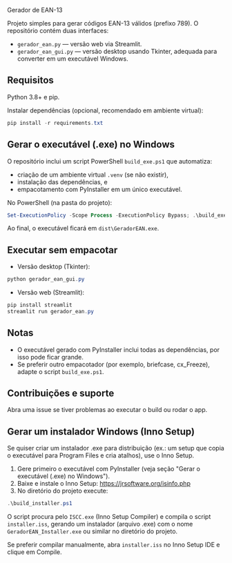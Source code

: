 
Gerador de EAN-13

Projeto simples para gerar códigos EAN-13 válidos (prefixo 789). O repositório contém duas interfaces:

- `gerador_ean.py` — versão web via Streamlit.
- `gerador_ean_gui.py` — versão desktop usando Tkinter, adequada para converter em um executável Windows.

Requisitos
----------

Python 3.8+ e pip.

Instalar dependências (opcional, recomendado em ambiente virtual):

```powershell
pip install -r requirements.txt
```

Gerar o executável (.exe) no Windows
------------------------------------

O repositório inclui um script PowerShell `build_exe.ps1` que automatiza:

- criação de um ambiente virtual `.venv` (se não existir),
- instalação das dependências, e
- empacotamento com PyInstaller em um único executável.

No PowerShell (na pasta do projeto):

```powershell
Set-ExecutionPolicy -Scope Process -ExecutionPolicy Bypass; .\build_exe.ps1
```

Ao final, o executável ficará em `dist\GeradorEAN.exe`.

Executar sem empacotar
----------------------

 - Versão desktop (Tkinter):

```powershell
python gerador_ean_gui.py
```

 - Versão web (Streamlit):

```powershell
pip install streamlit
streamlit run gerador_ean.py
```

Notas
-----

- O executável gerado com PyInstaller inclui todas as dependências, por isso pode ficar grande.
- Se preferir outro empacotador (por exemplo, briefcase, cx_Freeze), adapte o script `build_exe.ps1`.

Contribuições e suporte
----------------------

Abra uma issue se tiver problemas ao executar o build ou rodar o app.

Gerar um instalador Windows (Inno Setup)
---------------------------------------

Se quiser criar um instalador .exe para distribuição (ex.: um setup que copia o executável para Program Files e cria atalhos), use o Inno Setup.

1. Gere primeiro o executável com PyInstaller (veja seção "Gerar o executável (.exe) no Windows").
2. Baixe e instale o Inno Setup: https://jrsoftware.org/isinfo.php
3. No diretório do projeto execute:

```powershell
.\build_installer.ps1
```

O script procura pelo `ISCC.exe` (Inno Setup Compiler) e compila o script `installer.iss`, gerando um instalador (arquivo .exe) com o nome `GeradorEAN_Installer.exe` ou similar no diretório do projeto.

Se preferir compilar manualmente, abra `installer.iss` no Inno Setup IDE e clique em Compile.
